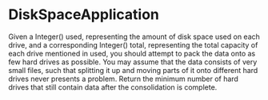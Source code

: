 # DiskSpaceApplication

Given a Integer() used, representing the amount of disk space used on each drive, and a corresponding Integer() total, representing 
the total capacity of each drive mentioned in used, you should attempt to pack the data onto as few hard drives as possible. You may assume that the 
data consists of very small files, such that splitting it up and moving parts of it onto different hard drives never presents a problem. Return the minimum number
of hard drives that still contain data after the consolidation is complete.
